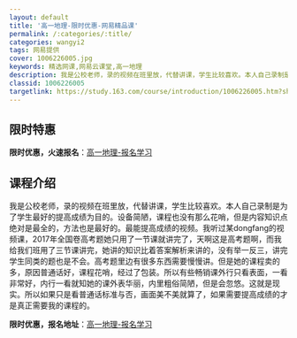 ```yaml
---
layout: default
title: '高一地理-限时优惠-网易精品课'
permalink: /:categories/:title/
categories: wangyi2
tags: 网易提供
cover: 1006226005.jpg
keywords: 精选网课,网易云课堂,高一地理
description: 我是公校老师，录的视频在班里放，代替讲课，学生比较喜欢。本人自己录制是为了学生最好的提高成绩为目的。设备简陋，课程也没有
classid: 1006226005
targetlink: https://study.163.com/course/introduction/1006226005.htm?share=1&shareId=1025206652&utm_campaign=share&utm_medium=iphoneShare&utm_source=&utm_u=1025206652
---
```


## 限时特惠

**限时优惠，火速报名**：[高一地理-报名学习](https://study.163.com/course/introduction/1006226005.htm?share=1&shareId=1025206652&utm_campaign=share&utm_medium=iphoneShare&utm_source=&utm_u=1025206652)

## 课程介绍

我是公校老师，录的视频在班里放，代替讲课，学生比较喜欢。本人自己录制是为了学生最好的提高成绩为目的。设备简陋，课程也没有那么花哨，但是内容知识点绝对是最全的，方法也是最好的。最能提高成绩的视频。我听过某dongfang的视频课，2017年全国卷高考题她只用了一节课就讲完了，天啊这是高考题啊，而我给我们班用了三节课讲完，她讲的知识比着答案解析来讲的，没有举一反三，讲完学生同类的题也是不会。高考题里边有很多东西需要慢慢讲。但是她的课程卖的多，原因普通话好，课程花哨，经过了包装。所以有些畅销课外行只看表面，一看非常好，内行一看就知她的课外表华丽，内里粗俗简陋，但是会忽悠。这就是现实。所以如果只是看普通话标准与否，画面美不美就算了，如果需要提高成绩的才是真正需要我的课程的。

**限时优惠，报名地址**：[高一地理-报名学习](https://study.163.com/course/introduction/1006226005.htm?share=1&shareId=1025206652&utm_campaign=share&utm_medium=iphoneShare&utm_source=&utm_u=1025206652)

